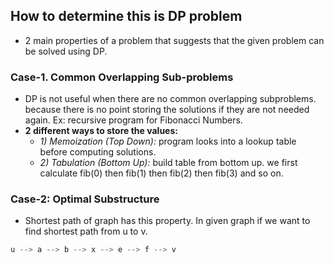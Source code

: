 ## How to determine this is DP problem
- 2 main properties of a problem that suggests that the given problem can be solved using DP.

### Case-1. Common Overlapping Sub-problems
- DP is not useful when there are no common overlapping subproblems. because there is no point storing the solutions if they are not needed again. Ex: recursive program for Fibonacci Numbers.
- **2 different ways to store the values:**
  - _1) Memoization (Top Down):_ program looks into a lookup table before computing solutions. 
  - _2) Tabulation (Bottom Up):_ build table from bottom up. we first calculate fib(0) then fib(1) then fib(2) then fib(3) and so on.

### Case-2: Optimal Substructure
- Shortest path of graph has this property. In given graph if we want to find shortest path from u to v.
```c
u --> a --> b --> x --> e --> f --> v
```
